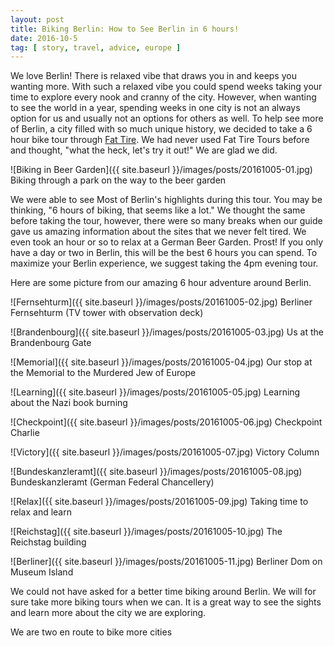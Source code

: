 ```yaml
---
layout: post
title: Biking Berlin: How to See Berlin in 6 hours!
date: 2016-10-5
tag: [ story, travel, advice, europe ]
---
```


We love Berlin! There is relaxed vibe that draws you in and keeps you wanting more. With such a relaxed vibe you could spend weeks taking your time to explore every nook and cranny of the city. However, when wanting to see the world in a year, spending weeks in one city is not an always option for us and usually not an options for others as well. To help see more of Berlin, a city filled with so much unique history, we decided to take a 6 hour bike tour through [Fat Tire](https://www.fattiretours.com/). We had never used Fat Tire Tours before and thought, "what the heck, let's try it out!" We are glad we did. 

![Biking in Beer Garden]({{ site.baseurl }}/images/posts/20161005-01.jpg)
Biking through a park on the way to the beer garden

We were able to see Most of Berlin's highlights during this tour. You may be thinking, "6 hours of biking, that seems like a lot." We thought the same before taking the tour, however, there were so many breaks when our guide gave us amazing information about the sites that we never felt tired. We even took an hour or so to relax at a German Beer Garden. Prost! If you only have a day or two in Berlin, this will be the best 6 hours you can spend. To maximize your Berlin experience, we suggest taking the 4pm evening tour. 

Here are some picture from our amazing 6 hour adventure around Berlin.

![Fernsehturm]({{ site.baseurl }}/images/posts/20161005-02.jpg)
Berliner Fernsehturm (TV tower with observation deck)

![Brandenbourg]({{ site.baseurl }}/images/posts/20161005-03.jpg) 
Us at the Brandenbourg Gate

![Memorial]({{ site.baseurl }}/images/posts/20161005-04.jpg)
Our stop at the Memorial to the Murdered Jew of Europe

![Learning]({{ site.baseurl }}/images/posts/20161005-05.jpg)
Learning about the Nazi book burning 

![Checkpoint]({{ site.baseurl }}/images/posts/20161005-06.jpg)
Checkpoint Charlie

![Victory]({{ site.baseurl }}/images/posts/20161005-07.jpg)
Victory Column 

![Bundeskanzleramt]({{ site.baseurl }}/images/posts/20161005-08.jpg) 
Bundeskanzleramt (German Federal Chancellery) 

![Relax]({{ site.baseurl }}/images/posts/20161005-09.jpg)
Taking time to relax and learn

![Reichstag]({{ site.baseurl }}/images/posts/20161005-10.jpg) 
The Reichstag building

![Berliner]({{ site.baseurl }}/images/posts/20161005-11.jpg)
Berliner Dom on Museum Island

We could not have asked for a better time biking around Berlin. We will for sure take more biking tours when we can. It is a great way to see the sights and learn more about the city we are exploring. 

We are two en route to bike more cities